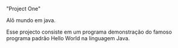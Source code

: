 "Project One"

Alô mundo em java.

Esse projecto consiste em um programa demonstração do famoso programa padrão Hello World na linguagem Java.
